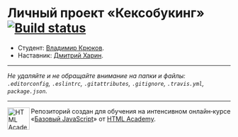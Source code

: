 # Личный проект «Кексобукинг» [![Build status][travis-image]][travis-url]

* Студент: [Владимир Крюков](https://up.htmlacademy.ru/javascript/11/user/18002).
* Наставник: [Дмитрий Харин](https://up.htmlacademy.ru/javascript/11/user/84972).

---

_Не удаляйте и не обращайте внимание на папки и файлы:_<br>
_`.editorconfig`, `.eslintrc`, `.gitattributes`, `.gitignore`, `.travis.yml`, `package.json`._

---

<a href="https://htmlacademy.ru/intensive/javascript"><img align="left" width="50" height="50" title="HTML Academy" src="https://up.htmlacademy.ru/static/img/intensive/javascript/logo-for-github.svg"></a>

Репозиторий создан для обучения на интенсивном онлайн‑курсе «[Базовый JavaScript](https://htmlacademy.ru/intensive/javascript)» от [HTML Academy](https://htmlacademy.ru).

[travis-image]: https://travis-ci.org/htmlacademy-javascript/18002-keksobooking.svg?branch=master
[travis-url]: https://travis-ci.org/htmlacademy-javascript/18002-keksobooking
